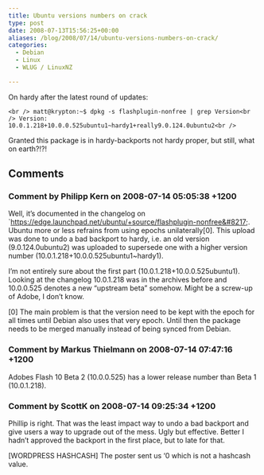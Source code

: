 ```yaml
---
title: Ubuntu versions numbers on crack
type: post
date: 2008-07-13T15:56:25+00:00
aliases: /blog/2008/07/14/ubuntu-versions-numbers-on-crack/
categories:
  - Debian
  - Linux
  - WLUG / LinuxNZ

---
```

On hardy after the latest round of updates:

`<br />
matt@krypton:~$ dpkg -s flashplugin-nonfree | grep Version<br />
Version: 10.0.1.218+10.0.0.525ubuntu1~hardy1+really9.0.124.0ubuntu2<br />
` 

Granted this package is in hardy-backports not hardy proper, but still, what on earth?!?!

## Comments

### Comment by Philipp Kern on 2008-07-14 05:05:38 +1200
Well, it&#8217;s documented in the changelog on \`https://edge.launchpad.net/ubuntu/+source/flashplugin-nonfree&#8217;. Ubuntu more or less refrains from using epochs unilaterally[0]. This upload was done to undo a bad backport to hardy, i.e. an old version (9.0.124.0ubuntu2) was uploaded to supersede one with a higher version number (10.0.1.218+10.0.0.525ubuntu1~hardy1).

I&#8217;m not entirely sure about the first part (10.0.1.218+10.0.0.525ubuntu1). Looking at the changelog 10.0.1.218 was in the archives before and 10.0.0.525 denotes a new &#8220;upstream beta&#8221; somehow. Might be a screw-up of Adobe, I don&#8217;t know.

[0] The main problem is that the version need to be kept with the epoch for all times until Debian also uses that very epoch. Until then the package needs to be merged manually instead of being synced from Debian.

### Comment by Markus Thielmann on 2008-07-14 07:47:16 +1200
Adobes Flash 10 Beta 2 (10.0.0.525) has a lower release number than Beta 1 (10.0.1.218).

### Comment by ScottK on 2008-07-14 09:25:34 +1200
Phillip is right. That was the least impact way to undo a bad backport and give users a way to upgrade out of the mess. Ugly but effective. Better I hadn&#8217;t approved the backport in the first place, but to late for that.

[WORDPRESS HASHCASH] The poster sent us &#8216;0 which is not a hashcash value.